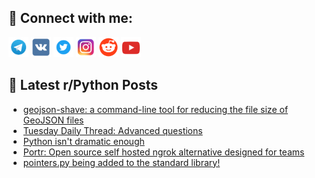 ## 🔎 Connect with me:
[<img src="https://github.com/bullbesh/bullbesh/blob/main/images/Telegram.png" width="32" height="32" />](https://t.me/bullbesh)
[<img src="https://github.com/bullbesh/bullbesh/blob/main/images/VK.png" width="32" height="32" />](https://vk.com/bullbesh)
[<img src="https://github.com/bullbesh/bullbesh/blob/main/images/Twitter.png" width="32" height="32" />](https://twitter.com/bullbesh1)
[<img src="https://github.com/bullbesh/bullbesh/blob/main/images/Instagram.png" width="32" height="32" />](https://www.instagram.com/bullbesh)
[<img src="https://github.com/bullbesh/bullbesh/blob/main/images/Reddit.png" width="32" height="32" />](https://www.reddit.com/user/bullbesh)
[<img src="https://github.com/bullbesh/bullbesh/blob/main/images/YouTube.png" width="32" height="32" />](https://www.youtube.com/channel/UCtfjRs6uzgq5mfm8S06WTcg)

## 📕 Latest r/Python Posts
<!-- BLOG-POST-LIST:START -->
- [geojson-shave: a command-line tool for reducing the file size of GeoJSON files](https://www.reddit.com/r/Python/comments/1btnm5b/geojsonshave_a_commandline_tool_for_reducing_the/)
- [Tuesday Daily Thread: Advanced questions](https://www.reddit.com/r/Python/comments/1btk4m5/tuesday_daily_thread_advanced_questions/)
- [Python isn&#39;t dramatic enough](https://www.reddit.com/r/Python/comments/1btb20j/python_isnt_dramatic_enough/)
- [Portr: Open source self hosted ngrok alternative designed for teams](https://www.reddit.com/r/Python/comments/1bt9hyd/portr_open_source_self_hosted_ngrok_alternative/)
- [pointers.py being added to the standard library!](https://www.reddit.com/r/Python/comments/1bt7rnw/pointerspy_being_added_to_the_standard_library/)
<!-- BLOG-POST-LIST:END -->
